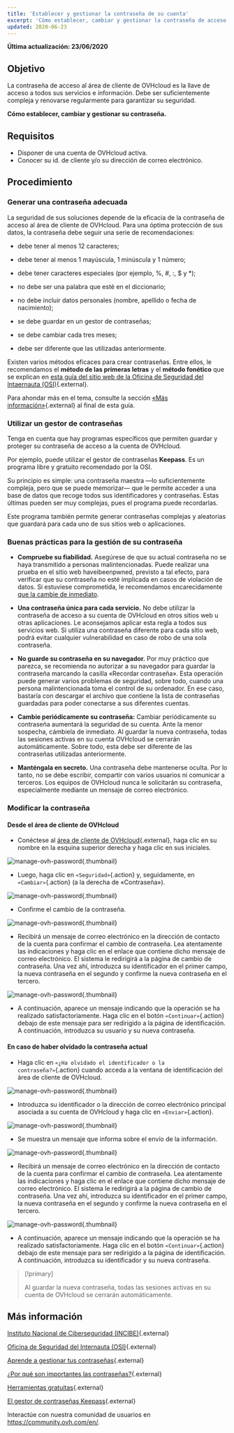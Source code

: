 ```yaml
---
title: 'Establecer y gestionar la contraseña de su cuenta'
excerpt: 'Cómo establecer, cambiar y gestionar la contraseña de acceso al área de cliente de OVHcloud'
updated: 2020-06-23
---
```


**Última actualización: 23/06/2020**

## Objetivo

La contraseña de acceso al área de cliente de OVHcloud es la llave de acceso a todos sus servicios e información. Debe ser suficientemente compleja y renovarse regularmente para garantizar su seguridad.

**Cómo establecer, cambiar y gestionar su contraseña.**

## Requisitos
- Disponer de una cuenta de OVHcloud activa.
- Conocer su id. de cliente y/o su dirección de correo electrónico.

## Procedimiento

### Generar una contraseña adecuada

La seguridad de sus soluciones depende de la eficacia de la contraseña de acceso al área de cliente de OVHcloud. Para una óptima protección de sus datos, la contraseña debe seguir una serie de recomendaciones:

- debe tener al menos 12 caracteres;

- debe tener al menos 1 mayúscula, 1 minúscula y 1 número;

- debe tener caracteres especiales (por ejemplo, %, #, :, $ y \*);

- no debe ser una palabra que esté en el diccionario;

- no debe incluir datos personales (nombre, apellido o fecha de nacimiento);

- se debe guardar en un gestor de contraseñas;

- se debe cambiar cada tres meses;

- debe ser diferente que las utilizadas anteriormente.


Existen varios métodos eficaces para crear contraseñas. Entre ellos, le recomendamos el **método de las primeras letras** y el **método fonético** que se explican en [esta guía del sitio web de la Oficina de Seguridad del Intaernauta (OSI)](https://www.osi.es/es/contrasenas#robustas){.external}.

Para ahondar más en el tema, consulte la sección [«Más información»](/pages/account/customer/manage-ovh-password#utilizar-un-gestor-de-contrasenas){.external} al final de esta guía.

### Utilizar un gestor de contraseñas 

Tenga en cuenta que hay programas específicos que permiten guardar y proteger su contraseña de acceso a la cuenta de OVHcloud.

Por ejemplo, puede utilizar el gestor de contraseñas **Keepass**. Es un programa libre y gratuito recomendado por la OSI.

Su principio es simple: una contraseña maestra —lo suficientemente compleja, pero que se puede memorizar— que le permite acceder a una base de datos que recoge todos sus identificadores y contraseñas. Estas últimas pueden ser muy complejas, pues el programa puede recordarlas.

Este programa también permite generar contraseñas complejas y aleatorias que guardará para cada uno de sus sitios web o aplicaciones.

### Buenas prácticas para la gestión de su contraseña

- **Compruebe su fiabilidad.** Asegúrese de que su actual contraseña no se haya transmitido a personas malintencionadas. Puede realizar una prueba en el sitio web haveibeenpwned, previsto a tal efecto, para verificar que su contraseña no esté implicada en casos de violación de datos.
Si estuviese comprometida, le recomendamos encarecidamente [que la cambie de inmediato](./#modificar-la-contrasena).

- **Una contraseña única para cada servicio.** No debe utilizar la contraseña de acceso a su cuenta de OVHcloud en otros sitios web u otras aplicaciones. Le aconsejamos aplicar esta regla a todos sus servicios web. Si utiliza una contraseña diferente para cada sitio web, podrá evitar cualquier vulnerabilidad en caso de robo de una sola contraseña.

- **No guarde su contraseña en su navegador.** Por muy práctico que parezca, se recomienda no autorizar a su navegador para guardar la contraseña marcando la casilla «Recordar contraseña».  Esta operación puede generar varios problemas de seguridad, sobre todo, cuando una persona malintencionada toma el control de su ordenador. En ese caso, bastaría con descargar el archivo que contiene la lista de contraseñas guardadas para poder conectarse a sus diferentes cuentas.

- **Cambie periódicamente su contraseña:** Cambiar periódicamente su contraseña aumentará la seguridad de su cuenta. Ante la menor sospecha, cámbiela de inmediato. Al guardar la nueva contraseña, todas las sesiones activas en su cuenta OVHcloud se cerrarán automáticamente. Sobre todo, esta debe ser diferente de las contraseñas utilizadas anteriormente.

- **Manténgala en secreto.** Una contraseña debe mantenerse oculta. Por lo tanto, no se debe escribir, compartir con varios usuarios ni comunicar a terceros. Los equipos de OVHcloud nunca le solicitarán su contraseña, especialmente mediante un mensaje de correo electrónico.

### Modificar la contraseña


#### Desde el área de cliente de OVHcloud

- Conéctese al [área de cliente de OVHcloud](https://ca.ovh.com/auth/?action=gotomanager&from=https://www.ovh.com/world/&ovhSubsidiary=ws){.external}, haga clic en su nombre en la esquina superior derecha y haga clic en sus iniciales.

![manage-ovh-password](images/newhub2.png){.thumbnail}

- Luego, haga clic en `«Seguridad»`{.action} y, seguidamente, en `«Cambiar»`{.action} (a la derecha de «Contraseña»).

![manage-ovh-password](images/manage-password02.png){.thumbnail}

- Confirme el cambio de la contraseña.

![manage-ovh-password](images/manage-password03.png){.thumbnail}

- Recibirá un mensaje de correo electrónico en la dirección de contacto de la cuenta para confirmar el cambio de contraseña. Lea atentamente las indicaciones y haga clic en el enlace que contiene dicho mensaje de correo electrónico. El sistema le redirigirá a la página de cambio de contraseña. Una vez ahí, introduzca su identificador en el primer campo, la nueva contraseña en el segundo y confirme la nueva contraseña en el tercero.

![manage-ovh-password](images/account-password-modif-manager-step4.png){.thumbnail}

- A continuación, aparece un mensaje indicando que la operación se ha realizado satisfactoriamente. Haga clic en el botón `«Continuar»`{.action} debajo de este mensaje para ser redirigido a la página de identificación. A continuación, introduzca su usuario y su nueva contraseña.


#### En caso de haber olvidado la contraseña actual

- Haga clic en `«¿Ha olvidado el identificador o la contraseña?»`{.action} cuando acceda a la ventana de identificación del área de cliente de OVHcloud.

![manage-ovh-password](images/account-password-modif-forgotten-step1.png){.thumbnail}

- Introduzca su identificador o la dirección de correo electrónico principal asociada a su cuenta de OVHcloud y haga clic en `«Enviar»`{.action}.

![manage-ovh-password](images/account-password-modif-forgotten-step2.png){.thumbnail}

- Se muestra un mensaje que informa sobre el envío de la información.

![manage-ovh-password](images/account-password-modif-forgotten-step3.png){.thumbnail}

- Recibirá un mensaje de correo electrónico en la dirección de contacto de la cuenta para confirmar el cambio de contraseña. Lea atentamente las indicaciones y haga clic en el enlace que contiene dicho mensaje de correo electrónico. El sistema le redirigirá a la página de cambio de contraseña. Una vez ahí, introduzca su identificador en el primer campo, la nueva contraseña en el segundo y confirme la nueva contraseña en el tercero.

![manage-ovh-password](images/account-password-modif-manager-step4.png){.thumbnail}

- A continuación, aparece un mensaje indicando que la operación se ha realizado satisfactoriamente. Haga clic en el botón `«Continuar»`{.action} debajo de este mensaje para ser redirigido a la página de identificación. A continuación, introduzca su identificador y su nueva contraseña.

> [!primary]
> 
> Al guardar la nueva contraseña, todas las sesiones activas en su cuenta de OVHcloud se cerrarán automáticamente.
> 

## Más información

[Instituto Nacional de Ciberseguridad (INCIBE)](https://www.incibe.es){.external}

[Oficina de Seguridad del Internauta (OSI)](https://www.osi.es){.external}

[Aprende a gestionar tus contraseñas](https://www.osi.es/es/contrasenas){.external}

[¿Por qué son importantes las contraseñas?]( https://www.osi.es/sites/default/files/docs/contrasenas01.pdf){.external}

[Herramientas gratuitas](https://www.osi.es/es/herramientas-gratuitas?herramienta_selec%5B0%5D=118){.external}

[El gestor de contraseñas Keepass](https://keepass.info/){.external}



Interactúe con nuestra comunidad de usuarios en <https://community.ovh.com/en/>.
